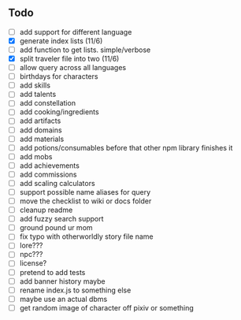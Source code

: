 ## Todo
- [ ] add support for different language
- [x] generate index lists (11/6)
- [ ] add function to get lists. simple/verbose
- [x] split traveler file into two (11/6)
- [ ] allow query across all languages
- [ ] birthdays for characters
- [ ] add skills
- [ ] add talents
- [ ] add constellation
- [ ] add cooking/ingredients
- [ ] add artifacts
- [ ] add domains
- [ ] add materials
- [ ] add potions/consumables before that other npm library finishes it
- [ ] add mobs
- [ ] add achievements
- [ ] add commissions
- [ ] add scaling calculators
- [ ] support possible name aliases for query
- [ ] move the checklist to wiki or docs folder
- [ ] cleanup readme
- [ ] add fuzzy search support
- [ ] ground pound ur mom
- [ ] fix typo with otherworldly story file name
- [ ] lore???
- [ ] npc???
- [ ] license?
- [ ] pretend to add tests
- [ ] add banner history maybe
- [ ] rename index.js to something else
- [ ] maybe use an actual dbms
- [ ] get random image of character off pixiv or something